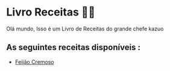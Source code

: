 # Livro Receitas :man_cook:

Olá mundo, Isso é um Livro de Receitas do grande chefe kazuo

## As seguintes receitas disponíveis :

- [Feijão Cremoso](https://github.com/kaka-jp/livro-receitas/blob/master/receitas/Feijao-cremoso.md)



